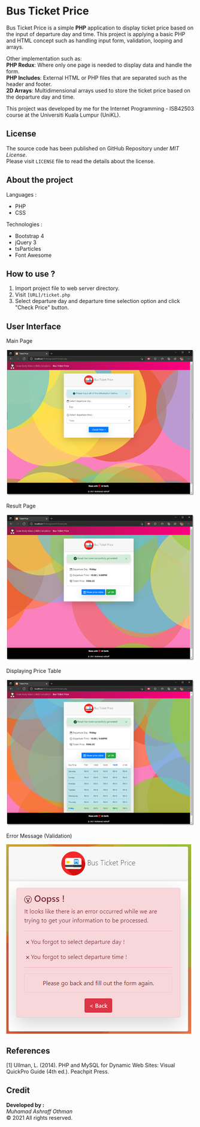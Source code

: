 # Bus Ticket Price
Bus Ticket Price is a simple **PHP** application to display ticket price based on the input of departure day and time. This project is applying a basic PHP and HTML concept such as handling input form, validation, looping and arrays. 

Other implementation such as: <br>
**PHP Redux**: Where only one page is needed to display data and handle the form.<br>
**PHP Includes**: External HTML or PHP files that are separated such as the header and footer.<br>
**2D Arrays**: Multidimensional arrays used to store the ticket price based on the departure day and time. <br>

This project was developed by me for the Internet Programming - ISB42503 course at the Universiti Kuala Lumpur (UniKL).

## License

The source code has been published on GitHub Repository under  _MIT License_.  
Please visit  `LICENSE`  file to read the details about the license.

## About the project

Languages :

-   PHP
-   CSS

Technologies :

-   Bootstrap 4
-   jQuery 3
-   tsParticles
-   Font Awesome

## How to use ?

1.  Import project file to web server directory.
2.  Visit  `[URL]/ticket.php`
3.  Select departure day and departure time selection option and click "Check Price" button.

## User Interface

Main Page

![enter image description here](https://raw.githubusercontent.com/iamashraff/Bus-Ticket-Price/main/img/Main.png?token=GHSAT0AAAAAAB5ZMXGJZU5ZHOP4PTUULBLOY66LE5A)

Result Page

![enter image description here](https://raw.githubusercontent.com/iamashraff/Bus-Ticket-Price/main/img/Main_Result.png?token=GHSAT0AAAAAAB5ZMXGI4GYNMLSXKVMJXDJOY66LF3A)

Displaying Price Table

![enter image description here](https://raw.githubusercontent.com/iamashraff/Bus-Ticket-Price/main/img/Main_Result_PriceTable.png?token=GHSAT0AAAAAAB5ZMXGJZ3XRRMDHRDO3I5FWY66LG2A)

Error Message (Validation)

![enter image description here](https://raw.githubusercontent.com/iamashraff/Bus-Ticket-Price/main/img/error_message.png?token=GHSAT0AAAAAAB5ZMXGIR6VHN2VCSFBSFM6IY66LIWA)


## References
[1] Ullman, L. (2014). PHP and MySQL for Dynamic Web Sites: Visual QuickPro Guide (4th ed.). Peachpit Press.

## Credit

**Developed by :**  
_Muhamad Ashraff Othman_  
© 2021 All rights reserved.
